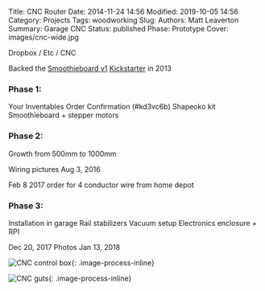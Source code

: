 Title: CNC Router
Date: 2014-11-24 14:56
Modified: 2019-10-05 14:56
Category: Projects
Tags: woodworking
Slug:
Authors: Matt Leaverton
Summary: Garage CNC
Status: published
Phase: Prototype
Cover: images/cnc-wide.jpg

Dropbox / Etc / CNC

Backed the [Smoothieboard v1](http://smoothieware.org/) 
[Kickstarter](https://www.kickstarter.com/projects/logxen/smoothieboard-the-future-of-cnc-motion-control) 
in 2013

### Phase 1:
Your Inventables Order Confirmation (#kd3vc6b)
Shapeoko kit
Smoothieboard + stepper motors

### Phase 2:
Growth from 500mm to 1000mm

Wiring pictures Aug 3, 2016

Feb 8 2017 order for 4 conductor wire from home depot

### Phase 3:
Installation in garage
Rail stabilizers
Vacuum setup
Electronics enclosure + RPI

Dec 20, 2017
Photos Jan 13, 2018

![CNC control box](/images/cnc-control.jpg){: .image-process-inline}

![CNC guts](/images/cnc-guts.jpg){: .image-process-inline}


